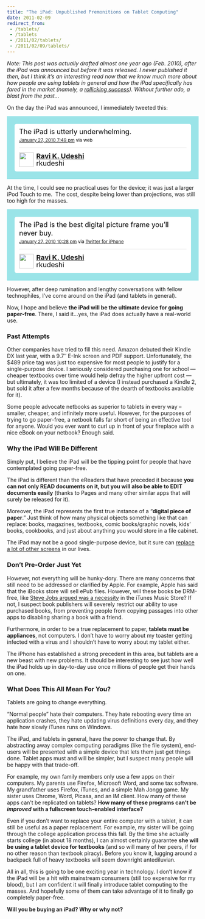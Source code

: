 ```yaml
---
title: "The iPad: Unpublished Premonitions on Tablet Computing"
date: 2011-02-09
redirect_from:
 - /tablets/
 - /tablets
 - /2011/02/tablets/
 - /2011/02/09/tablets/
---
```


*Note: This post was actually drafted almost one year ago (Feb. 2010), after the iPad was announced but before it was released. I never published it then, but I think it’s an interesting read now that we know much more about how people are using tablets in general and how the iPad specifically has fared in the market (namely, a [rollicking success](http://digitaldaily.allthingsd.com/20101005/whos-your-daddy-ipad-rewriting-adoption-records/)). Without further ado, a blast from the past…*

On the day the iPad was announced, I immediately tweeted this:

<p><!-- http://twitter.com/rkudeshi/statuses/8291644859 --></p>
<style type='text/css'>.bbpBox8291644859 {background:url(http://a1.twimg.com/profile_background_images/126856499/853782169_spray.jpg) #9ae4e8;padding:20px;} p.bbpTweet{background:#fff;padding:10px 12px 10px 12px;margin:0;min-height:48px;color:#000;font-size:18px !important;line-height:22px;-moz-border-radius:5px;-webkit-border-radius:5px} p.bbpTweet span.metadata{display:block;width:100%;clear:both;margin-top:8px;padding-top:12px;height:40px;border-top:1px solid #fff;border-top:1px solid #e6e6e6} p.bbpTweet span.metadata span.author{line-height:19px} p.bbpTweet span.metadata span.author img{float:left;margin:0 7px 0 0px;width:38px;height:38px} p.bbpTweet a:hover{text-decoration:underline}p.bbpTweet span.timestamp{font-size:12px;display:block}</style>
<div class='bbpBox8291644859'>
<p class='bbpTweet'>The iPad is utterly underwhelming.<span class='timestamp'><a title='Wed Jan 27 19:49:57 +0000 2010' href='http://twitter.com/rkudeshi/statuses/8291644859'>January 27, 2010 7:49 pm</a> via web</span><span class='metadata'><span class='author'><a href='http://twitter.com/rkudeshi'><img src='http://a0.twimg.com/profile_images/914992757/ravi3-profile2_normal.png' /></a><strong><a href='http://twitter.com/rkudeshi'>Ravi K. Udeshi</a></strong><br />rkudeshi</span></span></p>
</div>
<p><!-- end of tweet --></p>

At the time, I could see no practical uses for the device; it was just a larger iPod Touch to me.  The cost, despite being lower than projections, was still too high for the masses.

<p><!-- http://twitter.com/rkudeshi/status/8297234984 --></p>
<style type='text/css'>.bbpBox8297234984 {background:url(http://a1.twimg.com/profile_background_images/126856499/853782169_spray.jpg) #9ae4e8;padding:20px;} p.bbpTweet{background:#fff;padding:10px 12px 10px 12px;margin:0;min-height:48px;color:#000;font-size:18px !important;line-height:22px;-moz-border-radius:5px;-webkit-border-radius:5px} p.bbpTweet span.metadata{display:block;width:100%;clear:both;margin-top:8px;padding-top:12px;height:40px;border-top:1px solid #fff;border-top:1px solid #e6e6e6} p.bbpTweet span.metadata span.author{line-height:19px} p.bbpTweet span.metadata span.author img{float:left;margin:0 7px 0 0px;width:38px;height:38px} p.bbpTweet a:hover{text-decoration:underline}p.bbpTweet span.timestamp{font-size:12px;display:block}</style>
<div class='bbpBox8297234984'>
<p class='bbpTweet'>The iPad is the best digital picture frame you&#8217;ll never buy.<span class='timestamp'><a title='Wed Jan 27 22:28:08 +0000 2010' href='http://twitter.com/rkudeshi/status/8297234984'>January 27, 2010 10:28 pm</a> via <a href="http://itunes.apple.com/app/twitter/id333903271?mt=8" rel="nofollow">Twitter for iPhone</a></span><span class='metadata'><span class='author'><a href='http://twitter.com/rkudeshi'><img src='http://a0.twimg.com/profile_images/914992757/ravi3-profile2_normal.png' /></a><strong><a href='http://twitter.com/rkudeshi'>Ravi K. Udeshi</a></strong><br />rkudeshi</span></span></p>
</div>
<p><!-- end of tweet --></p>

However, after deep rumination and lengthy conversations with fellow technophiles, I’ve come around on the iPad (and tablets in general).

Now, I hope and believe **the iPad will be the ultimate device for going paper-free**. There, I said it…yes, the iPad does actually have a real-world use.

### Past Attempts

Other companies have tried to fill this need.  Amazon debuted their Kindle DX last year, with a 9.7″ E-Ink screen and PDF support.  Unfortunately, the $489 price tag was just too expensive for most people to justify for a single-purpose device.  I seriously considered purchasing one for school — cheaper textbooks over time would help defray the higher upfront cost — but ultimately, it was too limited of a device (I instead purchased a Kindle 2, but sold it after a few months because of the dearth of textbooks available for it).

Some people advocate netbooks as superior to tablets in every way – smaller, cheaper, and infinitely more useful. However, for the purposes of trying to go paper-free, a netbook falls far short of being an effective tool for anyone. Would you ever want to curl up in front of your fireplace with a nice eBook on your netbook? Enough said.

### Why the iPad Will Be Different

Simply put, I believe the iPad will be the tipping point for people that have contemplated going paper-free.

The iPad is different than the eReaders that have preceded it because **you can not only READ documents on it, but you will also be able to EDIT documents easily** (thanks to Pages and many other similar apps that will surely be released for it).

Moreover, the iPad represents the first true instance of a “**digital piece of paper**.” Just think of how many physical objects something like that can replace: books, magazines, textbooks, comic books/graphic novels, kids’ books, cookbooks, and just about anything you would store in a file cabinet.

The iPad may not be a good single-purpose device, but it sure can [replace a lot of other screens](http://scobleizer.com/2010/01/03/oh-joe-the-world-doesnt-need-a-tablet-really/) in our lives.

### Don’t Pre-Order Just Yet

However, not everything will be hunky-dory. There are many concerns that still need to be addressed or clarified by Apple. For example, Apple has said that the iBooks store will sell ePub files. However, will these books be DRM-free, like [Steve Jobs argued was a necessity](http://www.apple.com/hotnews/thoughtsonmusic) in the iTunes Music Store? If not, I suspect book publishers will severely restrict our ability to use purchased books, from preventing people from copying passages into other apps to disabling sharing a book with a friend.

Furthermore, in order to be a true replacement to paper, **tablets must be appliances**, not computers. I don’t have to worry about my toaster getting infected with a virus and I shouldn’t have to worry about my tablet either.

The iPhone has established a strong precedent in this area, but tablets are a new beast with new problems. It should be interesting to see just how well the iPad holds up in day-to-day use once millions of people get their hands on one.

### What Does This All Mean For You?

Tablets are going to change everything.

“Normal people” hate their computers. They hate rebooting every time an application crashes, they hate updating virus definitions every day, and they hate how slowly iTunes runs on Windows.

The iPad, and tablets in general, have the power to change that. By abstracting away complex computing paradigms (like the file system), end-users will be presented with a simple device that lets them just get things done. Tablet apps must and will be simpler, but I suspect many people will be happy with that trade-off.

For example, my own family members only use a few apps on their computers. My parents use Firefox, Microsoft Word, and some tax software. My grandfather uses Firefox, iTunes, and a simple Mah Jongg game. My sister uses Chrome, Word, Picasa, and an IM client. How many of these apps can’t be replicated on tablets? **How many of these programs can’t be _improved_ with a fullscreen touch-enabled interface?**

Even if you don’t want to replace your entire computer with a tablet, it can still be useful as a paper replacement. For example, my sister will be going through the college application process this fall.  By the time she actually starts college (in about 18 months), I can almost certainly guarantee **she will be using a tablet device for textbooks** (and so will many of her peers, if for no other reason than textbook piracy). Before you know it, lugging around a backpack full of heavy textbooks will seem downright antediluvian.

All in all, this is going to be one exciting year in technology. I don’t know if the iPad will be a hit with mainstream consumers (still too expensive for my blood), but I am confident it will finally introduce tablet computing to the masses. And hopefully some of them can take advantage of it to finally go completely paper-free.

**Will you be buying an iPad? Why or why not?**